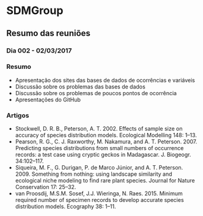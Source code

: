 # SDMGroup

## Resumo das reuniões

### Dia 002 - 02/03/2017

### Resumo
- Apresentação dos sites das bases de dados de ocorrências e variáveis
- Discussão sobre os problemas das bases de dados
- Discussão sobre os problemas de poucos pontos de ocorrência
- Apresentações do GitHub

### Artigos
- Stockwell, D. R. B., Peterson, A. T. 2002. Effects of sample size on accuracy of species distribution models. Ecological Modelling 148: 1–13.  
- Pearson, R. G., C. J. Raxworthy, M. Nakamura, and A. T. Peterson. 2007. Predicting species distributions from small numbers of 
  occurrence records: a test case using cryptic geckos in Madagascar. J. Biogeogr. 34:102–117. 
- Siqueira, M. F., G. Durigan, P. de Marco Júnior, and A. T. Peterson. 2009. Something from nothing: using landscape similarity and ecological niche modeling to find rare plant species. Journal for Nature Conservation 17: 25–32. 
- van Proosdij, M.S.M. Sosef, J.J. Wieringa, N. Raes. 2015. Minimum required number of specimen records to develop accurate species distribution models. Ecography 38: 1–11.
